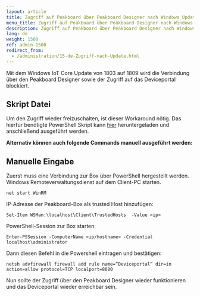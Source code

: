 ```yaml
---
layout: article
title: Zugriff auf Peakboard über Peakboard Designer nach Windows Update nicht mehr möglich
menu_title: Zugriff auf Peakboard über Peakboard Designer nach Windows Update nicht mehr möglich
description: Zugriff auf Peakboard über Peakboard Designer nach Windows Update nicht mehr möglich
lang: de
weight: 1500
ref: admin-1500
redirect_from:
  - /administration/15-de-Zugriff-nach-Update.html
---
```


Mit dem Windows IoT Core Update von 1803 auf 1809 wird die Verbindung über den Peakboard Designer sowie der Zugriff auf das Deviceportal blockiert.
## Skript Datei 
Um den Zugriff wieder freizuschalten, ist dieser Workaround nötig. Das hierfür benötigte PowerShell Skript kann [hier](https://peakboard.com/download/fixes/Peakboard-WinUpdate-Repair.zip) heruntergeladen und anschließend ausgeführt werden.

**Alternativ können auch folgende Commands manuell ausgeführt werden:**

## Manuelle Eingabe
Zuerst muss eine Verbindung zur Box über PowerShell hergestellt werden.
Windows Remoteverwaltungsdienst auf dem Client-PC starten.

```
net start WinRM
```

IP-Adresse der Peakboard-Box als trusted Host hinzufügen:

```
Set-Item WSMan:\localhost\Client\TrustedHosts  -Value <ip>
```

PowerShell-Session zur Box starten:

```
Enter-PSSession -ComputerName <ip/hostname> -Credential localhost\administrator
```

Dann diesen Befehl in die Powershell eintragen und bestätigen:

```
netsh advfirewall firewall add rule name=“Deviceportal“ dir=in action=allow protocol=TCP localport=8080
```

Nun sollte der Zugriff über den Peakboard Designer wieder funktionieren und das Deviceportal wieder erreichbar sein.

